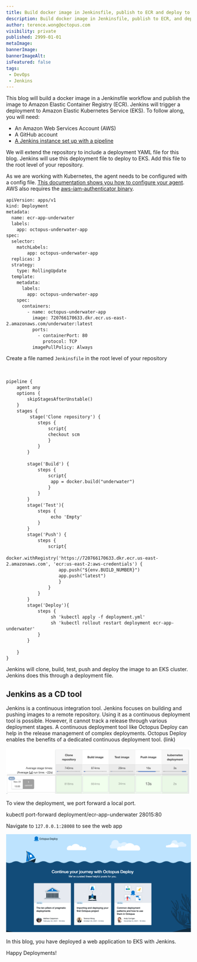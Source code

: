 ```yaml
---
title: Build docker image in Jenkinsfile, publish to ECR and deploy to EKS
description: Build docker image in Jenkinsfile, publish to ECR, and deploy to EKS
author: terence.wong@octopus.com
visibility: private
published: 2999-01-01
metaImage: 
bannerImage: 
bannerImageAlt: 
isFeatured: false
tags:
 - DevOps
 - Jenkins
---
```


This blog will build a docker image in a Jenkinsfile workflow and publish the image to Amazon Elastic Container Registry (ECR). Jenkins will trigger a deployment to Amazon Elastic Kubernetes Service (EKS). To follow along, you will need:

- An Amazon Web Services Account (AWS)
- A GitHub account
- [A Jenkins instance set up with a pipeline](https://github.com/OctopusDeploy/blog/blob/2022-q1/blog/2022-q1/jenkins-docker-ecr/index.md)

We will extend the repository to include a deployment YAML file for this blog. Jenkins will use this deployment file to deploy to EKS. Add this file to the root level of your repository.

As we are working with Kubernetes, the agent needs to be configured with a config file. [This documentation shows you how to configure your agent](https://awscli.amazonaws.com/v2/documentation/api/latest/reference/eks/update-kubeconfig.html). AWS also requires the [aws-iam-authenticator binary](https://docs.aws.amazon.com/eks/latest/userguide/install-aws-iam-authenticator.html).

```
apiVersion: apps/v1
kind: Deployment
metadata:
  name: ecr-app-underwater
  labels:
    app: octopus-underwater-app
spec:
  selector:
    matchLabels:
        app: octopus-underwater-app
  replicas: 3
  strategy:
    type: RollingUpdate
  template:
    metadata:
      labels:
        app: octopus-underwater-app
    spec:
      containers:
        - name: octopus-underwater-app
          image: 720766170633.dkr.ecr.us-east-2.amazonaws.com/underwater:latest
          ports:
            - containerPort: 80
              protocol: TCP
          imagePullPolicy: Always

```

Create a file named `Jenkinsfile` in the root level of your repository

```


pipeline {
    agent any
    options {
        skipStagesAfterUnstable()
    }
    stages {
         stage('Clone repository') { 
            steps { 
                script{
                checkout scm
                }
            }
        }
        
        stage('Build') { 
            steps { 
                script{
                 app = docker.build("underwater")
                }
            }
        }
        stage('Test'){
            steps {
                 echo 'Empty'
            }
        }
        stage('Push') {
            steps {
                script{
                        docker.withRegistry('https://720766170633.dkr.ecr.us-east-2.amazonaws.com', 'ecr:us-east-2:aws-credentials') {
                    app.push("${env.BUILD_NUMBER}")
                    app.push("latest")
                    }
                }
            }
        }
        stage('Deploy'){
            steps {
                 sh 'kubectl apply -f deployment.yml'
                 sh 'kubectl rollout restart deployment ecr-app-underwater'
            }
        }
        
    }
}

```
Jenkins will clone, build, test, push and deploy the image to an EKS cluster. Jenkins does this through a deployment file.

## Jenkins as a CD tool

Jenkins is a continuous integration tool. Jenkins focuses on building and pushing images to a remote repository. Using it as a continuous deployment tool is possible. However, it cannot track a release through various deployment stages. A  continuous deployment tool like Octopus Deploy can help in the release management of complex deployments. Octopus Deploy enables the benefits of a dedicated continuous deployment tool. (link)

![Jenkins Success](jenkins-success.png)

To view the deployment, we port forward a local port.

 kubectl port-forward deployment/ecr-app-underwater  28015:80
 
Navigate to `127.0.0.1:28008` to see the web app

![Octopus Underwater App](octopus-underwater-app.png)

In this blog, you have deployed a web application to EKS with Jenkins.

Happy Deployments!
